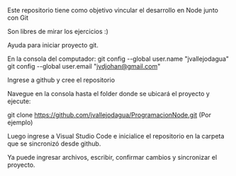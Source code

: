 Este repositorio tiene como objetivo vincular el desarrollo en Node junto con Git

Son libres de mirar los ejercicios :)


Ayuda para iniciar proyecto git.

En la consola del computador:
git config --global user.name "jvallejodagua"
git config --global user.email "jvdjohan@gmail.com"

Ingrese a github y cree el repositorio

Navegue en la consola hasta el folder donde se ubicará el proyecto y ejecute:

git clone https://github.com/jvallejodagua/ProgramacionNode.git (Por ejemplo)

Luego ingrese a Visual Studio Code e inicialice el repositorio
en la carpeta que se sincronizó desde github.

Ya puede ingresar archivos, escribir, confirmar cambios y sincronizar el proyecto.